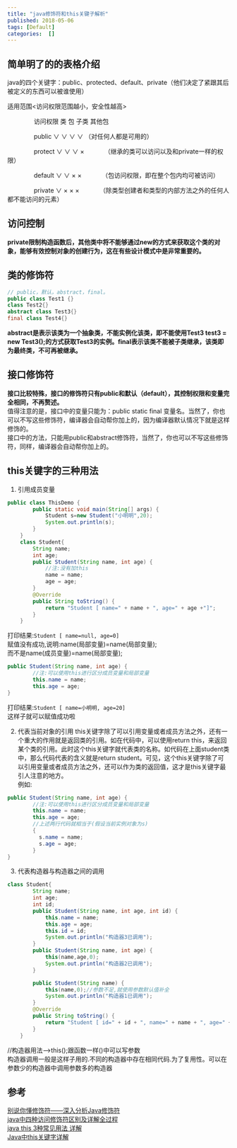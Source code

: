 ```yaml
---
title: "java修饰符和this关键子解析"
published: 2018-05-06
tags: [Default]
categories:  []
---
```


## 简单明了的的表格介绍
java的四个关键字：public、protected、default、private（他们决定了紧跟其后被定义的东西可以被谁使用）  

适用范围<访问权限范围越小，安全性越高>   

　　　　  访问权限   类   包  子类  其他包   

 　　　　  public     ∨   ∨    ∨     ∨          （对任何人都是可用的）   

  　　　　 protect    ∨   ∨   ∨     ×　　　 （继承的类可以访问以及和private一样的权限）  

  　　　　 default    ∨   ∨   ×     ×　　　 （包访问权限，即在整个包内均可被访问）  

  　　　　 private    ∨   ×   ×     ×　　　 （除类型创建者和类型的内部方法之外的任何人都不能访问的元素）  

## 访问控制
**private限制构造函数后，其他类中将不能够通过new的方式来获取这个类的对象，能够有效控制对象的创建行为，这在有些设计模式中是非常重要的。**   

## 类的修饰符
```java
// public，默认，abstract，final。
public class Test1 {}
class Test2{}
abstract class Test3{}
final class Test4{}
```
**abstract是表示该类为一个抽象类，不能实例化该类，即不能使用Test3 test3 = new Test3();的方式获取Test3的实例。final表示该类不能被子类继承，该类即为最终类，不可再被继承。**   


## 接口修饰符
**接口比较特殊，接口的修饰符只有public和默认（default），其控制权限和变量完全相同，不再赘述。**   
值得注意的是，接口中的变量只能为：public static final 变量名。当然了，你也可以不写这些修饰符，编译器会自动帮你加上的，因为编译器默认情况下就是这样修饰的。    
接口中的方法，只能用public和abstract修饰符，当然了，你也可以不写这些修饰符，同样，编译器会自动帮你加上的。  

## this关键字的三种用法
1. 引用成员变量   
```java
public class ThisDemo {
        public static void main(String[] args) {
            Student s=new Student("小明明",20);
            System.out.println(s);
        }
    }
    class Student{
        String name;
        int age;
        public Student(String name, int age) {
            //注:没有加this
            name = name;
            age = age;
        }
        @Override
        public String toString() {
            return "Student [ name=" + name + ", age=" + age +"]";
        }
    }
```
打印结果:`Student [ name=null, age=0]`   
赋值没有成功,说明:name(局部变量)=name(局部变量);  
而不是name(成员变量)=name(局部变量);  
```java
public Student(String name, int age) {
        //注:可以使用this进行区分成员变量和局部变量
        this.name = name;
        this.age = age;
}
```
打印结果:`Student [ name=小明明, age=20]`   
这样子就可以赋值成功啦   

2. 代表当前对象的引用
this关键字除了可以引用变量或者成员方法之外，还有一个重大的作用就是返回类的引用。如在代码中，可以使用return this，来返回某个类的引用。此时这个this关键字就代表类的名称。如代码在上面student类中，那么代码代表的含义就是return student。可见，这个this关键字除了可以引用变量或者成员方法之外，还可以作为类的返回值，这才是this关键字最引人注意的地方。  
例如:   
```java
public Student(String name, int age) {
        //注:可以使用this进行区分成员变量和局部变量
        this.name = name;
        this.age = age;
        //上述两行代码就相当于(假设当前实例对象为s)
        {
          s.name = name;
          s.age = age;
        }
}
```   

3. 代表构造器与构造器之间的调用
```java
class Student{
        String name;
        int age;
        int id;
        public Student(String name, int age, int id) {
            this.name = name;
            this.age = age;
            this.id = id;
            System.out.println("构造器3已调用");
        }
        public Student(String name, int age) {
            this(name,age,0);
            System.out.println("构造器2已调用");
        }

        public Student(String name) {
            this(name,0);//参数不足,就使用参数默认值补全
            System.out.println("构造器1已调用");
        }
        @Override
        public String toString() {
            return "Student [ id=" + id + ", name=" + name + ", age=" + age +"]";
        }
    }
```
//构造器用法-->this();跟函数一样()中可以写参数  
构造器调用一般是这样子用的.不同的构造器中存在相同代码.为了复用性。可以在参数少的构造器中调用参数多的构造器   




## 参考
[别说你懂修饰符——深入分析Java修饰符](https://blog.csdn.net/qiumengchen12/article/details/44939929)   
[java中四种访问修饰符区别及详解全过程](https://www.cnblogs.com/zdmylove/p/5958053.html)  
[java this 3种常见用法 详解](https://blog.csdn.net/u012176204/article/details/54580232)   
[Java中this关键字详解](https://blog.csdn.net/oleg_wu/article/details/53284067)   
